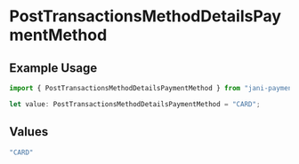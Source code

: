 # PostTransactionsMethodDetailsPaymentMethod

## Example Usage

```typescript
import { PostTransactionsMethodDetailsPaymentMethod } from "jani-payments/models/operations";

let value: PostTransactionsMethodDetailsPaymentMethod = "CARD";
```

## Values

```typescript
"CARD"
```